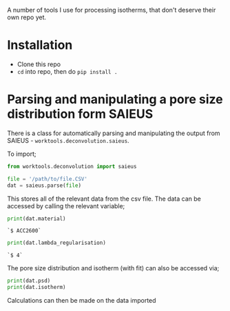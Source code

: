 A number of tools I use for processing isotherms, that don't deserve their own repo yet.

# Installation
- Clone this repo
- `cd` into repo, then do `pip install .`

# Parsing and manipulating a pore size distribution form SAIEUS

There is a class for automatically parsing and manipulating the output from SAIEUS - `worktools.deconvolution.saieus`.

To import;

```py
from worktools.deconvolution import saieus

file = '/path/to/file.CSV'
dat = saieus.parse(file)
```

This stores all of the relevant data from the csv file. The data can be accessed by calling the relevant variable;

```py
print(dat.material)
``` 
	`$ ACC2600`

```py
print(dat.lambda_regularisation)
```
	`$ 4`

The pore size distribution and isotherm (with fit) can also be accessed via;

```py
print(dat.psd)
print(dat.isotherm)
```

Calculations can then be made on the data imported
